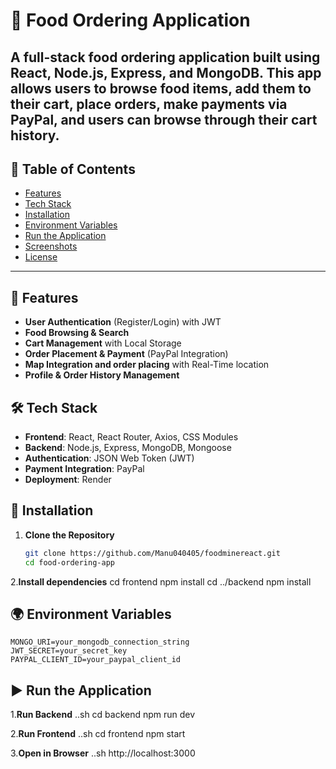# 🍔 Food Ordering Application

**A full-stack food ordering application built using React, Node.js, Express, and MongoDB.**
This app allows users to browse food items, add them to their cart, place orders, make payments via PayPal, and users can browse through their cart history.
---

## 📌 Table of Contents
- [Features](#-features)
- [Tech Stack](#-tech-stack)
- [Installation](#-installation)
- [Environment Variables](#-environment-variables)
- [Run the Application](#-run-the-application)
- [Screenshots](#-screenshots)
- [License](#-license)

---


## 🚀 Features
- **User Authentication** (Register/Login) with JWT  
- **Food Browsing & Search**  
- **Cart Management** with Local Storage  
- **Order Placement & Payment** (PayPal Integration)  
- **Map Integration and order placing** with Real-Time location
- **Profile & Order History Management**  

## 🛠 Tech Stack
- **Frontend**: React, React Router, Axios, CSS Modules  
- **Backend**: Node.js, Express, MongoDB, Mongoose  
- **Authentication**: JSON Web Token (JWT)  
- **Payment Integration**: PayPal  
- **Deployment**: Render  

## 🔧 Installation
1. **Clone the Repository**  
   ```sh
   git clone https://github.com/Manu040405/foodminereact.git
   cd food-ordering-app

2.**Install dependencies**
   cd frontend
   npm install
   cd ../backend
   npm install
   
## 🌍 Environment Variables
    MONGO_URI=your_mongodb_connection_string
    JWT_SECRET=your_secret_key
    PAYPAL_CLIENT_ID=your_paypal_client_id

 ## ▶ Run the Application 
 1.**Run Backend**
  ..sh
   cd backend
   npm run dev
   
 2.**Run Frontend**
   ..sh
    cd frontend
    npm start

 3.**Open in Browser**
 ..sh
    http://localhost:3000









   
   






